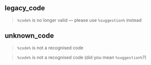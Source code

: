 ## legacy_code

> `%code%` is no longer valid — please use `%suggestion%` instead

## unknown_code

> `%code%` is not a recognised code

> `%code%` is not a recognised code (did you mean `%suggestion%`?)
